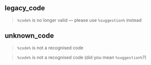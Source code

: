 ## legacy_code

> `%code%` is no longer valid — please use `%suggestion%` instead

## unknown_code

> `%code%` is not a recognised code

> `%code%` is not a recognised code (did you mean `%suggestion%`?)
